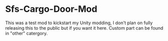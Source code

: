 # Sfs-Cargo-Door-Mod
This was a test mod to kickstart my Unity modding, I don't plan on fully releasing this to the public but if you want it here.
Custom part can be found in "other" catergory.
